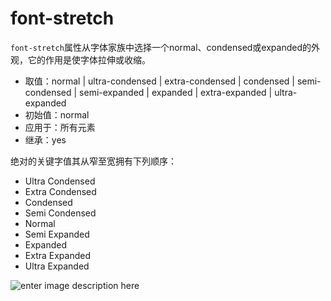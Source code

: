 font-stretch
========

`font-stretch`属性从字体家族中选择一个normal、condensed或expanded的外观，它的作用是使字体拉伸或收缩。

 - 取值：normal | ultra-condensed | extra-condensed | condensed | semi-condensed | semi-expanded | expanded | extra-expanded | ultra-expanded
 - 初始值：normal
 - 应用于：所有元素
 - 继承：yes

绝对的关键字值其从窄至宽拥有下列顺序：

 - Ultra Condensed
 - Extra Condensed
 - Condensed
 - Semi Condensed
 - Normal
 - Semi Expanded
 - Expanded
 - Extra Expanded
 - Ultra Expanded

![enter image description here](http://www.w3.org/TR/css-fonts-3/universwidths.png)

